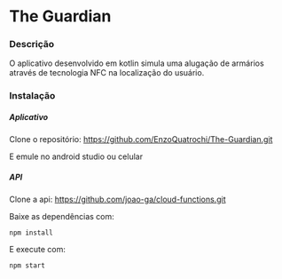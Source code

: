# The Guardian 

### Descrição

O aplicativo desenvolvido em kotlin simula uma alugação de armários através de tecnologia NFC na localização do usuário.

### Instalação

##### Aplicativo

Clone o repositório: https://github.com/EnzoQuatrochi/The-Guardian.git

E emule no android studio ou celular

##### API

Clone a api: https://github.com/joao-ga/cloud-functions.git

Baixe as dependências com:
```
npm install
```

E execute com:
```
npm start
```
